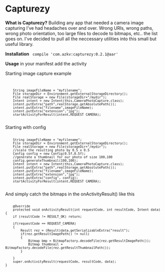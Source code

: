# Capturezy

<b>What is Capturezy?</b>
Building any app that needed a camera image capturing I've had headaches over and over. Wrong URIs, wrong paths, wrong photo orientation, too large files to decode to bitmaps, etc.. the list goes on.
I've decided to pull all the neccessary utilities into this small but useful library.

<b>Installation</b>
<code>
compile 'com.azkv:capturezy:0.2.1@aar'
</code>

<b>Usage</b>
in your manifest add the activity
<code>
<activity android:name="com.azarkovic.capturezy.CameraPhotoCapture"></activity>
</code>
Starting image capture example
<code>

        String imageFileName = "myfilename";
        File storageDir = Environment.getExternalStorageDirectory();
        File realStorage = new File(storageDir+"/mydir");
        Intent intent = new Intent(this,CameraPhotoCapture.class);
        intent.putExtra("path",realStorage.getAbsolutePath());
        intent.putExtra("filename",imageFileName);
        intent.putExtra("extension","jpg");
        startActivityForResult(intent,REQUEST_CAMERA);
</code>
Starting with config
<code>

        String imageFileName = "myfilename";
        File storageDir = Environment.getExternalStorageDirectory();
        File realStorage = new File(storageDir+"/mydir");
        //scale the resulting photo by 0.5 x 0.5
        Config config = new Config(0.5f,0.5f);
        //generate a thumbnail for our photo of size 100,100
        config.generateThumbnail(100,100);
        Intent intent = new Intent(this,CameraPhotoCapture.class);
        intent.putExtra("path",realStorage.getAbsolutePath());
        intent.putExtra("filename",imageFileName);
        intent.putExtra("extension","jpg");
        intent.putExtra("config", config);
        startActivityForResult(intent,REQUEST_CAMERA);
</code>
And simply catch the bitmaps in the onActivityResult() like this
<code>

        @Override
        protected void onActivityResult(int requestCode, int resultCode, Intent data) {
        if (resultCode != RESULT_OK) return;

        if(requestCode == REQUEST_CAMERA)
        {
            Result rez = (Result)data.getSerializableExtra("result");
            if(rez.getResultImagePath() != null)
            {
                Bitmap bmp = BitmapFactory.decodeFile(rez.getResultImagePath());
                Bitmap thumbnail = BitmapFactory.decodeFile(rez.getResultThumbnailPath());
            }

        }
        super.onActivityResult(requestCode, resultCode, data);
    }
</code>




